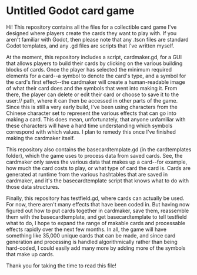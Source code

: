 # Untitled Godot card game
Hi! This repository contains all the files for a collectible card game I've designed where players create the cards they want to play with. If you aren't familiar with Godot, then please note that any .tscn files are standard Godot templates, and any .gd files are scripts that I've written myself.

At the moment, this repository includes a script, cardmaker.gd, for a GUI that allows players to build their cards by clicking on the various building blocks of cards. Once the player has selected the minimum required elements for a card--a symbol to denote the card's type, and a symbol for the card's first effect--the cardmaker will create a human-readable image of what their card does and the symbols that went into making it. From there, the player can delete or edit their card or choose to save it to the user:// path, where it can then be accessed in other parts of the game. Since this is still a very early build, I've been using characters from the Chinese character set to represent the various effects that can go into making a card. This does mean, unfortunately, that anyone unfamiliar with these characters will have a hard time understanding which symbols correspond with which values. I plan to remedy this once I've finished making the cardmaker itself.

This repository also contains the basecardtemplate.gd (in the cardtemplates folder), which the game uses to process data from saved cards. See, the cardmaker only saves the various data that makes up a card--for example, how much the card costs to play, or what type of card the card is. Cards are generated at runtime from the various hashtables that are saved in cardmaker, and it's the basecardtemplate script that knows what to do with those data structures.

Finally, this repository has testfield.gd, where cards can actually be used. For now, there aren't many effects that have been coded in. But having now figured out how to put cards together in cardmaker, save them, reassemble them with the basecardtemplate, and get basecardtemplate to tell testfield what to do, I hope to expand the range of makable cards and processable effects rapidly over the next few months. In all, the game will have something like 35,000 unique cards that can be made, and since card generation and processing is handled algorithmically rather than being hard-coded, I could easily add many more by adding more of the symbols that make up cards.

Thank you for taking the time to read this file!

